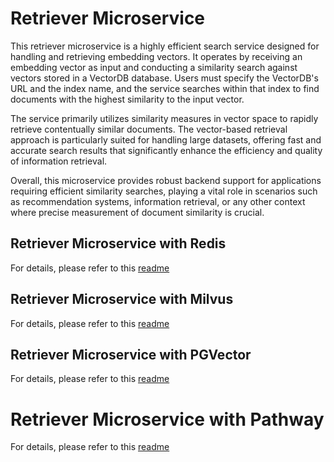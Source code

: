 # Retriever Microservice

This retriever microservice is a highly efficient search service designed for handling and retrieving embedding vectors. It operates by receiving an embedding vector as input and conducting a similarity search against vectors stored in a VectorDB database. Users must specify the VectorDB's URL and the index name, and the service searches within that index to find documents with the highest similarity to the input vector.

The service primarily utilizes similarity measures in vector space to rapidly retrieve contentually similar documents. The vector-based retrieval approach is particularly suited for handling large datasets, offering fast and accurate search results that significantly enhance the efficiency and quality of information retrieval.

Overall, this microservice provides robust backend support for applications requiring efficient similarity searches, playing a vital role in scenarios such as recommendation systems, information retrieval, or any other context where precise measurement of document similarity is crucial.

## Retriever Microservice with Redis

For details, please refer to this [readme](redis/README.md)

## Retriever Microservice with Milvus

For details, please refer to this [readme](milvus/README.md)

## Retriever Microservice with PGVector

For details, please refer to this [readme](pgvector/README.md)

# Retriever Microservice with Pathway

For details, please refer to this [readme](pathway/README.md)